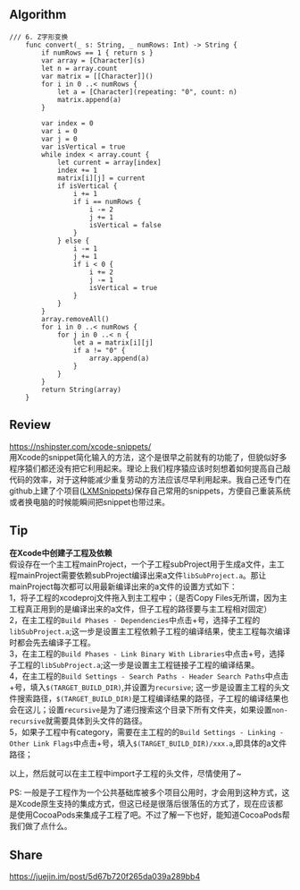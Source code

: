 ## Algorithm
```
/// 6. Z字形变换
    func convert(_ s: String, _ numRows: Int) -> String {
        if numRows == 1 { return s }
        var array = [Character](s)
        let n = array.count
        var matrix = [[Character]]()
        for i in 0 ..< numRows {
            let a = [Character](repeating: "0", count: n)
            matrix.append(a)
        }
        
        var index = 0
        var i = 0
        var j = 0
        var isVertical = true
        while index < array.count {
            let current = array[index]
            index += 1
            matrix[i][j] = current
            if isVertical {
                i += 1
                if i == numRows {
                    i -= 2
                    j += 1
                    isVertical = false
                }
            } else {
                i -= 1
                j += 1
                if i < 0 {
                    i += 2
                    j -= 1
                    isVertical = true
                }
            }
        }
        array.removeAll()
        for i in 0 ..< numRows {
            for j in 0 ..< n {
                let a = matrix[i][j]
                if a != "0" {
                    array.append(a)
                }
            }
        }
        return String(array)
    }
```

## Review
https://nshipster.com/xcode-snippets/    
用Xcode的snippet简化输入的方法，这个是很早之前就有的功能了，但貌似好多程序猿们都还没有把它利用起来。理论上我们程序猿应该时刻想着如何提高自己敲代码的效率，对于这种能减少重复劳动的方法应该尽早利用起来。我自己还专门在github上建了个项目([LXMSnippets](https://github.com/Phelthas/LXMSnippets))保存自己常用的snippets，方便自己重装系统或者换电脑的时候能瞬间把snippet也带过来。


## Tip
**在Xcode中创建子工程及依赖**     
假设存在一个主工程mainProject，一个子工程subProject用于生成a文件，主工程mainProject需要依赖subProject编译出来a文件`libSubProject.a`。那让mainProject每次都可以用最新编译出来的a文件的设置方式如下：    
1，将子工程的xcodeproj文件拖入到主工程中；（是否Copy Files无所谓，因为主工程真正用到的是编译出来的a文件，但子工程的路径要与主工程相对固定）    
2，在主工程的`Build Phases - Dependencies`中点击+号，选择子工程的`libSubProject.a`;这一步是设置主工程依赖子工程的编译结果，使主工程每次编译时都会先去编译子工程。    
3，在主工程的`Build Phases - Link Binary With Libraries`中点击+号，选择子工程的`libSubProject.a`;这一步是设置主工程链接子工程的编译结果。    
4，在主工程的`Build Settings - Search Paths - Header Search Paths`中点击+号，填入`$(TARGET_BUILD_DIR)`,并设置为`recursive`; 这一步是设置主工程的头文件搜索路径，`$(TARGET_BUILD_DIR)`是工程编译结果的路径，子工程的编译结果也会在这儿；设置`recursive`是为了递归搜索这个目录下所有文件夹，如果设置`non-recursive`就需要具体到头文件的路径。    
5，如果子工程中有category，需要在主工程的的`Build Settings - Linking - Other Link Flags`中点击+号，填入`$(TARGET_BUILD_DIR)/xxx.a`,即具体的a文件路径；    

以上，然后就可以在主工程中import子工程的头文件，尽情使用了~    
    
PS: 一般是子工程作为一个公共基础库被多个项目公用时，才会用到这种方式，这是Xcode原生支持的集成方式，但这已经是很落后很落伍的方式了，现在应该都是使用CocoaPods来集成子工程了吧。不过了解一下也好，能知道CocoaPods帮我们做了点什么。




## Share
https://juejin.im/post/5d67b720f265da039a289bb4
